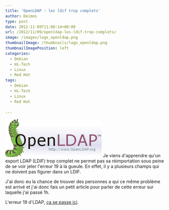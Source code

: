 ```yaml
---
title: 'OpenLDAP : les ldif trop complets'
author: Deimos
type: post
date: 2012-11-09T11:00:14+00:00
url: /2012/11/09/openldap-les-ldif-trop-complets/
image: /images/logo_openldap.png
thumbnailImage: /thumbnails/logo_openldap.png
thumbnailImagePosition: left
categories:
  - Debian
  - Hi-Tech
  - Linux
  - Red Hat
tags:
  - Debian
  - Hi-Tech
  - Linux
  - Red Hat

---
```

![OpenLDAP-logo](/images/logo_openldap.png)
Je viens d'apprendre qu'un export LDAP (LDIF) trop complet ne permet pas sa réimportation sous peine de se voir jeter l'erreur 19 à la gueule. En effet, il y a plusieurs champs qui ne doivent pas figurer dans un LDIF.

J'ai donc eu la chance de trouver des personnes a qui ce même problème est arrivé et j'ai donc fais un petit article pour parler de cette erreur sur laquelle j'ai passé 1h.

L'erreur 19 d'LDAP, [ça se passe ici](http://wiki.deimos.fr/LDAP_:_Installation_et_configuration_d%27un_Annuaire_LDAP#ldap_add:_Constraint_violation_.2819.29).